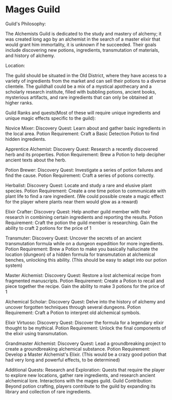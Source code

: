 # Mages Guild

Guild's Philosophy:

The Alchemists Guild is dedicated to the study and mastery of alchemy; it was created long ago by an alchemist in the search of a master elixir that would grant him immortality, it is unknown if he succeeded. 
Their goals include discovering new potions, ingredients, transmutation of materials, and history of alchemy.

Location:

The guild should be situated in the Old District, where they have access to a variety of ingredients from the market and can sell their potions to a diverse clientele.
The guildhall could be a mix of a mystical apothecary and a scholarly research institute, filled with bubbling potions, ancient books, mysterious artifacts, and rare ingredients that can only be obtained at higher ranks.

Guild Ranks and quests(Most of these will require unique ingredients and unique magic effects specific to the guild):

Novice Mixer:
Discovery Quest: Learn about and gather basic ingredients in the local area.
Potion Requirement: Craft a Basic Detection Potion to find hidden ingredients.

Apprentice Alchemist:
Discovery Quest: Research a recently discovered herb and its properties.
Potion Requirement: Brew a Potion to help decipher ancient texts about the herb.

Potion Brewer:
Discovery Quest: Investigate a series of potion failures and find the cause.
Potion Requirement: Craft a series of potions correctly.

Herbalist:
Discovery Quest: Locate and study a rare and elusive plant species.
Potion Requirement: Create a one time potion to communicate with plant life to find a rare ingredient.
(We could possible create a magic effect for the player where plants near them would glow as a reward)

Elixir Crafter:
Discovery Quest: Help another guild member with their research in combining certain ingredients and reporting the results.
Potion Requirement: Craft the potion the guild member is researching.
Gain the ability to craft 2 potions for the price of 1

Transmuter:
Discovery Quest: Uncover the secrets of an ancient transmutation formula while on a dungeon expedition for more ingredients.
Potion Requirement: Brew a Potion to make you basically hallucinate the location (dungeon) of a hidden formula for transmutation at alchemical benches, unlocking this ability. (This should be easy to adapt into our potion system)

Master Alchemist:
Discovery Quest: Restore a lost alchemical recipe from fragmented manuscripts.
Potion Requirement: Create a Potion to recall and piece together the recipe.
Gain the ability to make 3 potions for the price of 1

Alchemical Scholar:
Discovery Quest: Delve into the history of alchemy and uncover forgotten techniques through several dungeons.
Potion Requirement: Craft a Potion to interpret old alchemical symbols.

Elixir Virtuoso:
Discovery Quest: Discover the formula for a legendary elixir thought to be mythical.
Potion Requirement: Unlock the final components of the elixir using transmutation.

Grandmaster Alchemist:
Discovery Quest: Lead a groundbreaking project to create a groundbreaking alchemical substance.
Potion Requirement: Develop a Master Alchemist's Elixir. (This would be a crazy good potion that had very long and powerful effects, to be determined)

Additional Quests:
Research and Exploration: Quests that require the player to explore new locations, gather rare ingredients, and research ancient alchemical lore.
Interactions with the mages guild.
Guild Contribution: Beyond potion crafting, players contribute to the guild by expanding its library and collection of rare ingredients.
